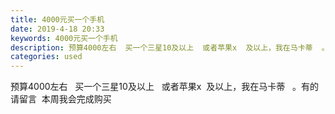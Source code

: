 ```yaml
---
title: 4000元买一个手机
date: 2019-4-18 20:33
keywords: 4000元买一个手机
description: 预算4000左右  买一个三星10及以上  或者苹果x  及以上，我在马卡蒂  。有的请留言  本周我会完成购买
categories: used
---
```

<td class="t_f" id="postmessage_3543626">

预算4000左右   买一个三星10及以上   或者苹果x  及以上，我在马卡蒂   。有的请留言  本周我会完成购买<br/>
</td>
